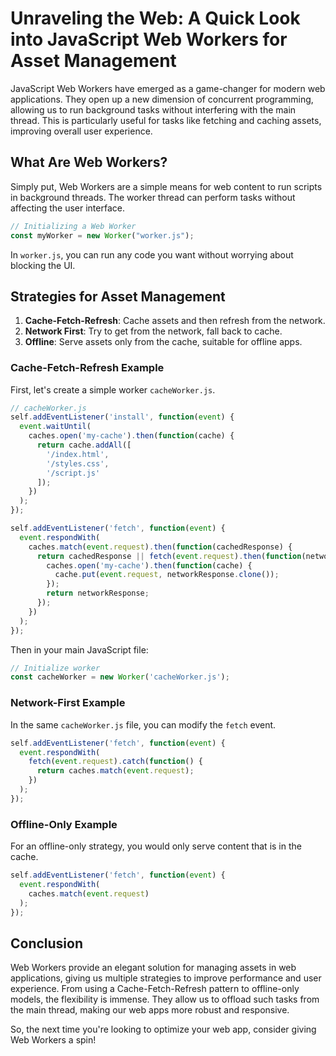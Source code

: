 # Unraveling the Web: A Quick Look into JavaScript Web Workers for Asset Management

JavaScript Web Workers have emerged as a game-changer for modern web applications. They open up a new dimension of concurrent programming, allowing us to run background tasks without interfering with the main thread. This is particularly useful for tasks like fetching and caching assets, improving overall user experience.

## What Are Web Workers?

Simply put, Web Workers are a simple means for web content to run scripts in background threads. The worker thread can perform tasks without affecting the user interface.

```javascript
// Initializing a Web Worker
const myWorker = new Worker("worker.js");
```

In `worker.js`, you can run any code you want without worrying about blocking the UI.

## Strategies for Asset Management

1. **Cache-Fetch-Refresh**: Cache assets and then refresh from the network.
2. **Network First**: Try to get from the network, fall back to cache.
3. **Offline**: Serve assets only from the cache, suitable for offline apps.

### Cache-Fetch-Refresh Example

First, let's create a simple worker `cacheWorker.js`.

```javascript
// cacheWorker.js
self.addEventListener('install', function(event) {
  event.waitUntil(
    caches.open('my-cache').then(function(cache) {
      return cache.addAll([
        '/index.html',
        '/styles.css',
        '/script.js'
      ]);
    })
  );
});

self.addEventListener('fetch', function(event) {
  event.respondWith(
    caches.match(event.request).then(function(cachedResponse) {
      return cachedResponse || fetch(event.request).then(function(networkResponse) {
        caches.open('my-cache').then(function(cache) {
          cache.put(event.request, networkResponse.clone());
        });
        return networkResponse;
      });
    })
  );
});
```

Then in your main JavaScript file:

```javascript
// Initialize worker
const cacheWorker = new Worker('cacheWorker.js');
```

### Network-First Example

In the same `cacheWorker.js` file, you can modify the `fetch` event.

```javascript
self.addEventListener('fetch', function(event) {
  event.respondWith(
    fetch(event.request).catch(function() {
      return caches.match(event.request);
    })
  );
});
```

### Offline-Only Example

For an offline-only strategy, you would only serve content that is in the cache.

```javascript
self.addEventListener('fetch', function(event) {
  event.respondWith(
    caches.match(event.request)
  );
});
```

## Conclusion

Web Workers provide an elegant solution for managing assets in web applications, giving us multiple strategies to improve performance and user experience. From using a Cache-Fetch-Refresh pattern to offline-only models, the flexibility is immense. They allow us to offload such tasks from the main thread, making our web apps more robust and responsive.

So, the next time you're looking to optimize your web app, consider giving Web Workers a spin!

